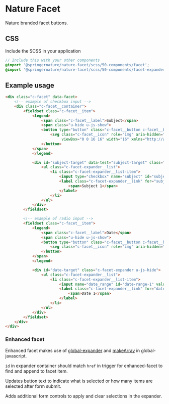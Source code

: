 # Nature Facet

Nature branded facet buttons.

## CSS

Include the SCSS in your application

```scss
// Include this with your other components
@import '@springernature/nature-facet/scss/50-components/facet';
@import '@springernature/nature-facet/scss/50-components/facet-expander';
```

## Example usage

```html
<div class="c-facet" data-facet>
    <!-- example of checkbox input -->
    <div class="c-facet__container">
        <fieldset class="c-facet__item">
            <legend>
                <span class="c-facet__label">Subject</span>
                <span class="u-hide u-js-show">
                <button type="button" class="c-facet__button c-facet__button--border" data-facet-expander data-facet-target="#subject-target">
                    <svg class="c-facet__icon" role="img" aria-hidden="true" focusable="false" height="16"
                         viewBox="0 0 16 16" width="16" xmlns="http://www.w3.org/2000/svg">...</svg>
                </button>
            </span>
            </legend>

            <div id="subject-target" data-test="subject-target" class="c-facet-expander u-js-hide">
                <ul class="c-facet-expander__list">
                    <li class="c-facet-expander__list-item">
                        <input type="checkbox" name="subject" id="subject-1" value="1"/>
                        <label class="c-facet-expander__link" for="subject-1">
                            <span>Subject 1</span>
                        </label>
                    </li>
                </ul>
            </div>
        </fieldset>

        <!-- example of radio input -->
        <fieldset class="c-facet__item">
            <legend>
                <span class="c-facet__label">Date</span>
                <span class="u-hide u-js-show">
                <button type="button" class="c-facet__button c-facet__button--border" data-facet-expander data-facet-target="#date-target">
                    <svg class="c-facet__icon" role="img" aria-hidden="true" focusable="false" height="16" viewBox="0 0 16 16" width="16" xmlns="http://www.w3.org/2000/svg">...</svg>
                </button>
            </span>
            </legend>

            <div id="date-target" class="c-facet-expander u-js-hide">
                <ul class="c-facet-expander__list">
                    <li class="c-facet-expander__list-item">
                        <input name="date_range" id="date-range-1" value="1" type="radio"/>
                        <label class="c-facet-expander__link" for="date-range-1">
                            <span>Date 1</span>
                        </label>
                    </li>
                </ul>
            </div>
        </fieldset>
    </div>
</div>
```

### Enhanced facet
Enhanced facet makes use of [global-expander](https://github.com/springernature/frontend-toolkits/tree/master/toolkits/global/packages/global-expander) 
and [makeArray](https://github.com/springernature/frontend-toolkits/tree/master/toolkits/global/packages/global-javascript#makearray) in global-javascript.

`id` in expander container should match `href` in trigger for enhanced-facet to find and append to facet item.

Updates button text to indicate what is selected or how many items are selected after form submit.

Adds additional form controls to apply and clear selections in the expander.
